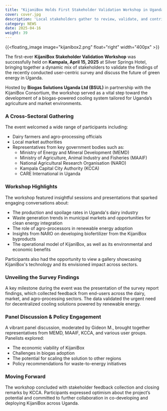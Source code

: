 ```yaml
---
title: "KijaniBox Holds First Stakeholder Validation Workshop in Uganda"
cover: cover.jpg
description: 'Local stakeholders gather to review, validate, and contribute to the development of KijaniBox solutions for climate-smart agriculture in the Lake Victoria Basin.'
category: NEWS
date: 2025-04-16
weight: 39
---
```


{{<floating_image image="kijanibox2.png" float="right" width="400px" >}}

The first-ever **KijaniBox Stakeholder Validation Workshop** was successfully held on **Kampala, April 15, 2025**  at Silver Springs Hotel, bringing together a dynamic mix of stakeholders to validate the findings of the recently conducted user-centric survey and discuss the future of green energy in Uganda.

Hosted by **Biogas Solutions Uganda Ltd (BSUL)** in partnership with the KijaniBox Consortium, the workshop served as a vital step toward the development of a biogas-powered cooling system tailored for Uganda’s agriculture and market environments.

### A Cross-Sectoral Gathering
The event welcomed a wide range of participants including:
- Dairy farmers and agro-processing officials
- Local market authorities
- Representatives from key government bodies such as:
  - Ministry of Energy and Mineral Development (MEMD)
  - Ministry of Agriculture, Animal Industry and Fisheries (MAAIF)
  - National Agricultural Research Organisation (NARO)
  - Kampala Capital City Authority (KCCA)
  - CARE International in Uganda

### Workshop Highlights
The workshop featured insightful sessions and presentations that sparked engaging conversations about:
- The production and spoilage rates in Uganda's dairy industry
- Waste generation trends in municipal markets and opportunities for clean energy integration
- The role of agro-processors in renewable energy adoption
- Insights from NARO on developing biofertilizer from the KijaniBox byproducts
- The operational model of KijaniBox, as well as its environmental and economic benefits

Participants also had the opportunity to view a gallery showcasing KijaniBox's technology and its envisioned impact across sectors.

### Unveiling the Survey Findings
A key milestone during the event was the presentation of the survey report findings, which collected feedback from end-users across the dairy, market, and agro-processing sectors. The data validated the urgent need for decentralized cooling solutions powered by renewable energy.

### Panel Discussion & Policy Engagement
A vibrant panel discussion, moderated by Gideon M., brought together representatives from MEMD, MAAIF, KCCA, and various user groups. Panelists explored:
- The economic viability of KijaniBox
- Challenges in biogas adoption
- The potential for scaling the solution to other regions
- Policy recommendations for waste-to-energy initiatives

### Moving Forward
The workshop concluded with stakeholder feedback collection and closing remarks by KCCA. Participants expressed optimism about the project’s potential and committed to further collaboration in co-developing and deploying KijaniBox across Uganda.
